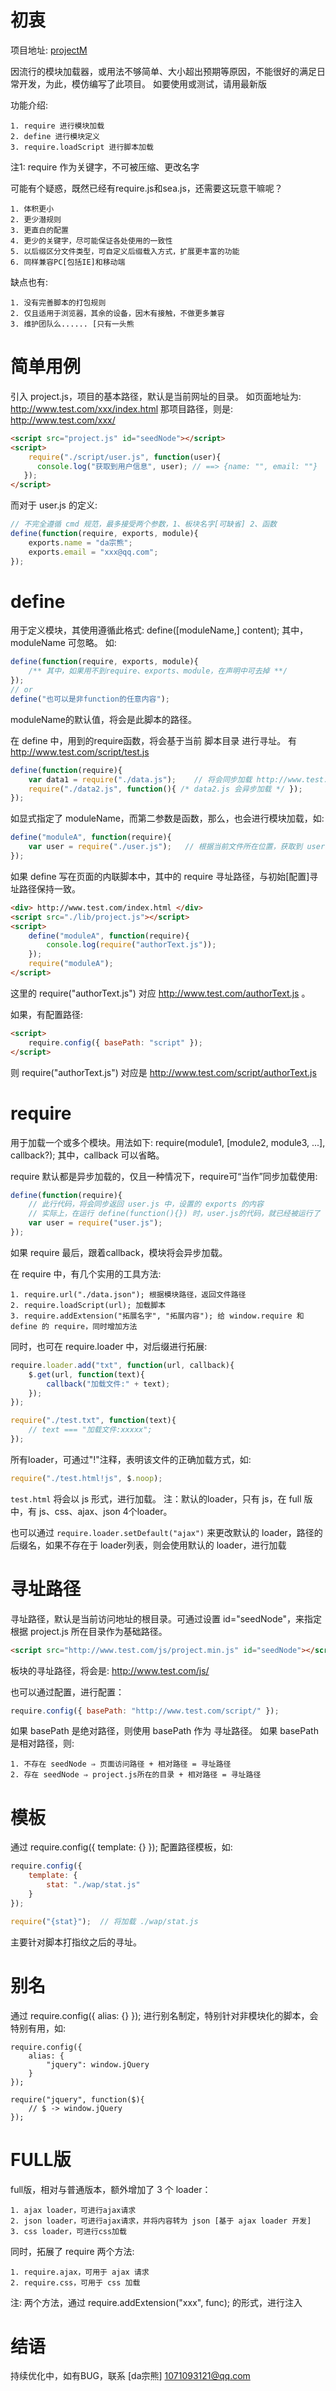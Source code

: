 # 初衷

项目地址: [projectM](https://github.com/linfenpan/projectM)

因流行的模块加载器，或用法不够简单、大小超出预期等原因，不能很好的满足日常开发，为此，模仿编写了此项目。
如要使用或测试，请用最新版

功能介绍:

	1. require 进行模块加载
	2. define 进行模块定义
	3. require.loadScript 进行脚本加载

注1:  require 作为关键字，不可被压缩、更改名字

可能有个疑惑，既然已经有require.js和sea.js，还需要这玩意干嘛呢？

	1. 体积更小
	2. 更少潜规则
	3. 更直白的配置
	4. 更少的关键字，尽可能保证各处使用的一致性
	5. 以后缀区分文件类型，可自定义后缀载入方式，扩展更丰富的功能
	6. 同样兼容PC[包括IE]和移动端

缺点也有:

	1. 没有完善脚本的打包规则
	2. 仅且适用于浏览器，其余的设备，因木有接触，不做更多兼容
	3. 维护团队么...... [只有一头熊


# 简单用例

引入 project.js，项目的基本路径，默认是当前网址的目录。
如页面地址为: http://www.test.com/xxx/index.html
那项目路径，则是: http://www.test.com/xxx/

``` html
<script src="project.js" id="seedNode"></script>
<script>
	require("./script/user.js", function(user){
      console.log("获取到用户信息", user);	// ==> {name: "", email: ""}
   });
</script>
```

而对于 user.js 的定义:

``` javascript
// 不完全遵循 cmd 规范，最多接受两个参数，1、板块名字[可缺省] 2、函数
define(function(require, exports, module){
	exports.name = "da宗熊";
	exports.email = "xxx@qq.com";
});
```

# define

用于定义模块，其使用遵循此格式:  define([moduleName,] content);
其中，moduleName 可忽略。
如:
``` javascript
define(function(require, exports, module){
	/** 其中，如果用不到require、exports、module，在声明中可去掉 **/
});
// or
define("也可以是非function的任意内容");
```
moduleName的默认值，将会是此脚本的路径。

在 define 中，用到的require函数，将会基于当前 脚本目录 进行寻址。
有 http://www.test.com/script/test.js
``` javascript
define(function(require){
	var data1 = require("./data.js");    // 将会同步加载 http://www.test.com/script/data.js
	require("./data2.js", function(){ /* data2.js 会异步加载 */ });
});
```

如显式指定了 moduleName，而第二参数是函数，那么，也会进行模块加载，如:
``` javascript
define("moduleA", function(require){
	var user = require("./user.js");   // 根据当前文件所在位置，获取到 user.js
});
```

如果 define 写在页面的内联脚本中，其中的 require 寻址路径，与初始[配置]寻址路径保持一致。
``` html
<div> http://www.test.com/index.html </div>
<script src="./lib/project.js"></script>
<script>
	define("moduleA", function(require){
		console.log(require("authorText.js"));
	});
	require("moduleA");
</script>
```
这里的 require("authorText.js") 对应 http://www.test.com/authorText.js 。

如果，有配置路径:
``` html
<script>
	require.config({ basePath: "script" });
</script>
```
则  require("authorText.js")  对应是 http://www.test.com/script/authorText.js


# require

用于加载一个或多个模块。用法如下: require(module1, [module2, module3, ...], callback?);
其中，callback 可以省略。

require 默认都是异步加载的，仅且一种情况下，require可“当作”同步加载使用:
``` javascript
define(function(require){
	// 此行代码，将会同步返回 user.js 中，设置的 exports 的内容
	// 实际上，在运行 define(function(){}) 时，user.js的代码，就已经被运行了
	var user = require("user.js");
});
```
如果 require 最后，跟着callback，模块将会异步加载。

在 require 中，有几个实用的工具方法:

	1. require.url("./data.json"); 根据模块路径，返回文件路径
	2. require.loadScript(url); 加载脚本
	3. require.addExtension("拓展名字", "拓展内容"); 给 window.require 和 define 的 require，同时增加方法

同时，也可在 require.loader 中，对后缀进行拓展:

``` javascript
require.loader.add("txt", function(url, callback){
	$.get(url, function(text){
		callback("加载文件:" + text);
	});
});

require("./test.txt", function(text){
	// text === "加载文件:xxxxx";
});
```
所有loader，可通过"!"注释，表明该文件的正确加载方式，如:
``` javascript
require("./test.html!js", $.noop);
```
``` test.html ``` 将会以 js 形式，进行加载。
注：默认的loader，只有 js，在 full 版中，有 js、css、ajax、json 4个loader。

也可以通过 ``` require.loader.setDefault("ajax") ``` 来更改默认的 loader，路径的后缀名，如果不存在于 loader列表，则会使用默认的 loader，进行加载


# 寻址路径

寻址路径，默认是当前访问地址的根目录。可通过设置 id="seedNode"，来指定根据 project.js 所在目录作为基础路径。
``` html
<script src="http://www.test.com/js/project.min.js" id="seedNode"></script>
```
板块的寻址路径，将会是:  http://www.test.com/js/

也可以通过配置，进行配置：
``` javascript
require.config({ basePath: "http://www.test.com/script/" });
```
如果 basePath 是绝对路径，则使用 basePath 作为 寻址路径。
如果 basePath 是相对路径，则:

	1. 不存在 seedNode ⇒ 页面访问路径 + 相对路径 = 寻址路径
	2. 存在 seedNode ⇒ project.js所在的目录 + 相对路径 = 寻址路径


# 模板

通过  require.config({ template: {} }); 配置路径模板，如:

``` javascript
require.config({
	template: {
		stat: "./wap/stat.js"
	}
});

require("{stat}");  // 将加载 ./wap/stat.js
```
主要针对脚本打指纹之后的寻址。


# 别名

通过 require.config({  alias: {} }); 进行别名制定，特别针对非模块化的脚本，会特别有用，如:

```
require.config({
	alias: {
		"jquery": window.jQuery
	}
});

require("jquery", function($){
	// $ -> window.jQuery
});
```


# FULL版

full版，相对与普通版本，额外增加了 3 个 loader：

	1. ajax loader，可进行ajax请求
    2. json loader，可进行ajax请求，并将内容转为 json [基于 ajax loader 开发]
    3. css loader，可进行css加载

同时，拓展了 require 两个方法:

	1. require.ajax，可用于 ajax 请求
    2. require.css，可用于 css 加载

注: 两个方法，通过 require.addExtension("xxx", func); 的形式，进行注入


# 结语

持续优化中，如有BUG，联系 [da宗熊]  1071093121@qq.com
